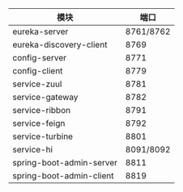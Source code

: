 |  模块   | 端口  |
|  ----  | ----  |
| eureka-server  | 8761/8762 |
| eureka-discovery-client  | 8769 |
| config-server  | 8771 |
| config-client  | 8779 |
| service-zuul  | 8781 |
| service-gateway  | 8782 |
| service-ribbon  | 8791 |
| service-feign  | 8792 |
| service-turbine  | 8801 |
| service-hi  | 8091/8092 |
| spring-boot-admin-server  | 8811 |
| spring-boot-admin-client  | 8819 |
